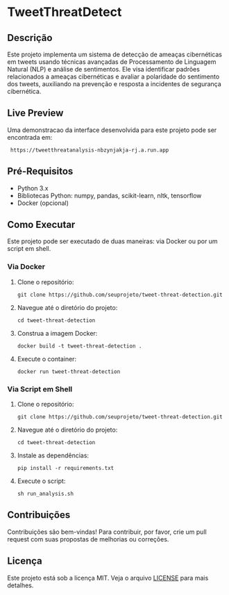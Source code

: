 # TweetThreatDetect

## Descrição
Este projeto implementa um sistema de detecção de ameaças cibernéticas em tweets usando técnicas avançadas de Processamento de Linguagem Natural (NLP) e análise de sentimentos. Ele visa identificar padrões relacionados a ameaças cibernéticas e avaliar a polaridade do sentimento dos tweets, auxiliando na prevenção e resposta a incidentes de segurança cibernética.

## Live Preview
Uma demonstracao da interface desenvolvida para este projeto pode ser encontrada em:
   ```
    https://tweetthreatanalysis-nbzynjakja-rj.a.run.app
   ```

## Pré-Requisitos
- Python 3.x
- Bibliotecas Python: numpy, pandas, scikit-learn, nltk, tensorflow
- Docker (opcional)

## Como Executar
Este projeto pode ser executado de duas maneiras: via Docker ou por um script em shell.

### Via Docker
1. Clone o repositório:
   ```
   git clone https://github.com/seuprojeto/tweet-threat-detection.git
   ```
2. Navegue até o diretório do projeto:
   ```
   cd tweet-threat-detection
   ```
3. Construa a imagem Docker:
   ```
   docker build -t tweet-threat-detection .
   ```
4. Execute o container:
   ```
   docker run tweet-threat-detection
   ```

### Via Script em Shell
1. Clone o repositório:
   ```
   git clone https://github.com/seuprojeto/tweet-threat-detection.git
   ```
2. Navegue até o diretório do projeto:
   ```
   cd tweet-threat-detection
   ```
3. Instale as dependências:
   ```
   pip install -r requirements.txt
   ```
4. Execute o script:
   ```
   sh run_analysis.sh
   ```

## Contribuições
Contribuições são bem-vindas! Para contribuir, por favor, crie um pull request com suas propostas de melhorias ou correções.

## Licença
Este projeto está sob a licença MIT. Veja o arquivo [LICENSE](LICENSE) para mais detalhes.
